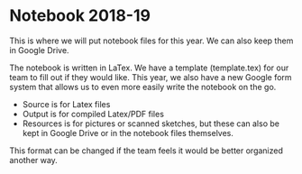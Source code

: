 # Notebook 2018-19

This is where we will put notebook files for this year. We can also keep them in Google Drive.

The notebook is written in LaTex. We have a template (template.tex) for our team to fill out if they would like. This year, we also have a new Google form system that allows us to even more easily write the notebook on the go.

* Source is for Latex files
* Output is for compiled Latex/PDF files
* Resources is for pictures or scanned sketches, but these can also be kept in Google Drive or in the notebook files themselves.

This format can be changed if the team feels it would be better organized another way.
